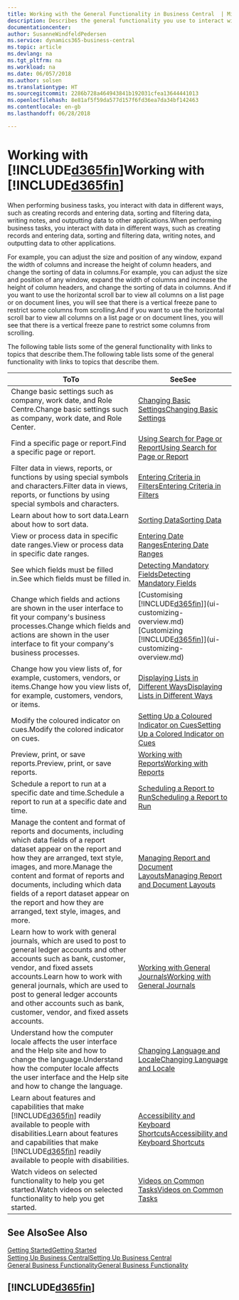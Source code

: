```yaml
---
title: Working with the General Functionality in Business Central  | Microsoft Docs
description: Describes the general functionality you use to interact with data in Business Central, such as entering values, sorting data, and changing views.
documentationcenter: 
author: SusanneWindfeldPedersen
ms.service: dynamics365-business-central
ms.topic: article
ms.devlang: na
ms.tgt_pltfrm: na
ms.workload: na
ms.date: 06/057/2018
ms.author: solsen
ms.translationtype: HT
ms.sourcegitcommit: 2286b728a464943841b192031cfea13644441013
ms.openlocfilehash: 8e81af5f59da577d157f6fd36ea7da34bf142463
ms.contentlocale: en-gb
ms.lasthandoff: 06/28/2018

---
```

# <a name="working-with-included365finincludesd365finmdmd"></a><span data-ttu-id="4c9e8-103">Working with [!INCLUDE[d365fin](includes/d365fin_md.md)]</span><span class="sxs-lookup"><span data-stu-id="4c9e8-103">Working with [!INCLUDE[d365fin](includes/d365fin_md.md)]</span></span>
<span data-ttu-id="4c9e8-104">When performing business tasks, you interact with data in different ways, such as creating records and entering data, sorting and filtering data, writing notes, and outputting data to other applications.</span><span class="sxs-lookup"><span data-stu-id="4c9e8-104">When performing business tasks, you interact with data in different ways, such as creating records and entering data, sorting and filtering data, writing notes, and outputting data to other applications.</span></span>

<span data-ttu-id="4c9e8-105">For example, you can adjust the size and position of any window, expand the width of columns and increase the height of column headers, and change the sorting of data in columns.</span><span class="sxs-lookup"><span data-stu-id="4c9e8-105">For example, you can adjust the size and position of any window, expand the width of columns and increase the height of column headers, and change the sorting of data in columns.</span></span> <span data-ttu-id="4c9e8-106">And if you want to use the horizontal scroll bar to view all columns on a list page or on document lines, you will see that there is a vertical freeze pane to restrict some columns from scrolling.</span><span class="sxs-lookup"><span data-stu-id="4c9e8-106">And if you want to use the horizontal scroll bar to view all columns on a list page or on document lines, you will see that there is a vertical freeze pane to restrict some columns from scrolling.</span></span>

<span data-ttu-id="4c9e8-107">The following table lists some of the general functionality with links to topics that describe them.</span><span class="sxs-lookup"><span data-stu-id="4c9e8-107">The following table lists some of the general functionality with links to topics that describe them.</span></span>

| <span data-ttu-id="4c9e8-108">To</span><span class="sxs-lookup"><span data-stu-id="4c9e8-108">To</span></span> | <span data-ttu-id="4c9e8-109">See</span><span class="sxs-lookup"><span data-stu-id="4c9e8-109">See</span></span> |
| --- | --- |
| <span data-ttu-id="4c9e8-110">Change basic settings such as company, work date, and Role Centre.</span><span class="sxs-lookup"><span data-stu-id="4c9e8-110">Change basic settings such as company, work date, and Role Center.</span></span> |[<span data-ttu-id="4c9e8-111">Changing Basic Settings</span><span class="sxs-lookup"><span data-stu-id="4c9e8-111">Changing Basic Settings</span></span>](ui-change-basic-settings.md) |
| <span data-ttu-id="4c9e8-112">Find a specific page or report.</span><span class="sxs-lookup"><span data-stu-id="4c9e8-112">Find a specific page or report.</span></span> |[<span data-ttu-id="4c9e8-113">Using Search for Page or Report</span><span class="sxs-lookup"><span data-stu-id="4c9e8-113">Using Search for Page or Report</span></span>](ui-search.md) |
| <span data-ttu-id="4c9e8-114">Filter data in views, reports, or functions by using special symbols and characters.</span><span class="sxs-lookup"><span data-stu-id="4c9e8-114">Filter data in views, reports, or functions by using special symbols and characters.</span></span> |[<span data-ttu-id="4c9e8-115">Entering Criteria in Filters</span><span class="sxs-lookup"><span data-stu-id="4c9e8-115">Entering Criteria in Filters</span></span>](ui-enter-criteria-filters.md) |
| <span data-ttu-id="4c9e8-116">Learn about how to sort data.</span><span class="sxs-lookup"><span data-stu-id="4c9e8-116">Learn about how to sort data.</span></span> |[<span data-ttu-id="4c9e8-117">Sorting Data</span><span class="sxs-lookup"><span data-stu-id="4c9e8-117">Sorting Data</span></span>](ui-sorting.md) |
| <span data-ttu-id="4c9e8-118">View or process data in specific date ranges.</span><span class="sxs-lookup"><span data-stu-id="4c9e8-118">View or process data in specific date ranges.</span></span> |[<span data-ttu-id="4c9e8-119">Entering Date Ranges</span><span class="sxs-lookup"><span data-stu-id="4c9e8-119">Entering Date Ranges</span></span>](ui-enter-date-ranges.md) |
| <span data-ttu-id="4c9e8-120">See which fields must be filled in.</span><span class="sxs-lookup"><span data-stu-id="4c9e8-120">See which fields must be filled in.</span></span> |[<span data-ttu-id="4c9e8-121">Detecting Mandatory Fields</span><span class="sxs-lookup"><span data-stu-id="4c9e8-121">Detecting Mandatory Fields</span></span>](ui-mandatory-fields.md) |
| <span data-ttu-id="4c9e8-122">Change which fields and actions are shown in the user interface to fit your company's business processes.</span><span class="sxs-lookup"><span data-stu-id="4c9e8-122">Change which fields and actions are shown in the user interface to fit your company's business processes.</span></span> |<span data-ttu-id="4c9e8-123">[Customising [!INCLUDE[d365fin](includes/d365fin_md.md)]](ui-customizing-overview.md)</span><span class="sxs-lookup"><span data-stu-id="4c9e8-123">[Customizing [!INCLUDE[d365fin](includes/d365fin_md.md)]](ui-customizing-overview.md)</span></span> |
| <span data-ttu-id="4c9e8-124">Change how you view lists of, for example, customers, vendors, or items.</span><span class="sxs-lookup"><span data-stu-id="4c9e8-124">Change how you view lists of, for example, customers, vendors, or items.</span></span> |[<span data-ttu-id="4c9e8-125">Displaying Lists in Different Ways</span><span class="sxs-lookup"><span data-stu-id="4c9e8-125">Displaying Lists in Different Ways</span></span>](across-display-lists-different-views.md) |
| <span data-ttu-id="4c9e8-126">Modify the coloured indicator on cues.</span><span class="sxs-lookup"><span data-stu-id="4c9e8-126">Modify the colored indicator on cues.</span></span> |[<span data-ttu-id="4c9e8-127">Setting Up a Coloured Indicator on Cues</span><span class="sxs-lookup"><span data-stu-id="4c9e8-127">Setting Up a Colored Indicator on Cues</span></span>](ui-how-setup-colored-indicator-cues.md) |
|<span data-ttu-id="4c9e8-128">Preview, print, or save reports.</span><span class="sxs-lookup"><span data-stu-id="4c9e8-128">Preview, print, or save reports.</span></span>|[<span data-ttu-id="4c9e8-129">Working with Reports</span><span class="sxs-lookup"><span data-stu-id="4c9e8-129">Working with Reports</span></span>](ui-work-report.md)|
| <span data-ttu-id="4c9e8-130">Schedule a report to run at a specific date and time.</span><span class="sxs-lookup"><span data-stu-id="4c9e8-130">Schedule a report to run at a specific date and time.</span></span> |[<span data-ttu-id="4c9e8-131">Scheduling a Report to Run</span><span class="sxs-lookup"><span data-stu-id="4c9e8-131">Scheduling a Report to Run</span></span>](ui-work-report.md#ScheduleReport) |
| <span data-ttu-id="4c9e8-132">Manage the content and format of reports and documents, including which data fields of a report dataset appear on the report and how they are arranged, text style, images, and more.</span><span class="sxs-lookup"><span data-stu-id="4c9e8-132">Manage the content and format of reports and documents, including which data fields of a report dataset appear on the report and how they are arranged, text style, images, and more.</span></span>|[<span data-ttu-id="4c9e8-133">Managing Report and Document Layouts</span><span class="sxs-lookup"><span data-stu-id="4c9e8-133">Managing Report and Document Layouts</span></span>](ui-manage-report-layouts.md) |
| <span data-ttu-id="4c9e8-134">Learn how to work with general journals, which are used to post to general ledger accounts and other accounts such as bank, customer, vendor, and fixed assets accounts.</span><span class="sxs-lookup"><span data-stu-id="4c9e8-134">Learn how to work with general journals, which are used to post to general ledger accounts and other accounts such as bank, customer, vendor, and fixed assets accounts.</span></span> |[<span data-ttu-id="4c9e8-135">Working with General Journals</span><span class="sxs-lookup"><span data-stu-id="4c9e8-135">Working with General Journals</span></span>](ui-work-general-journals.md) |
|<span data-ttu-id="4c9e8-136">Understand how the computer locale affects the user interface and the Help site and how to change the language.</span><span class="sxs-lookup"><span data-stu-id="4c9e8-136">Understand how the computer locale affects the user interface and the Help site and how to change the language.</span></span>|[<span data-ttu-id="4c9e8-137">Changing Language and Locale</span><span class="sxs-lookup"><span data-stu-id="4c9e8-137">Changing Language and Locale</span></span>](about-locale-language.md)|
|<span data-ttu-id="4c9e8-138">Learn about features and capabilities that make [!INCLUDE[d365fin](includes/d365fin_md.md)] readily available to people with disabilities.</span><span class="sxs-lookup"><span data-stu-id="4c9e8-138">Learn about features and capabilities that make [!INCLUDE[d365fin](includes/d365fin_md.md)] readily available to people with disabilities.</span></span>|[<span data-ttu-id="4c9e8-139">Accessibility and Keyboard Shortcuts</span><span class="sxs-lookup"><span data-stu-id="4c9e8-139">Accessibility and Keyboard Shortcuts</span></span>](ui-accessibility.md)|
|<span data-ttu-id="4c9e8-140">Watch videos on selected functionality to help you get started.</span><span class="sxs-lookup"><span data-stu-id="4c9e8-140">Watch videos on selected functionality to help you get started.</span></span>|[<span data-ttu-id="4c9e8-141">Videos on Common Tasks</span><span class="sxs-lookup"><span data-stu-id="4c9e8-141">Videos on Common Tasks</span></span>](across-videos.md)|  

## <a name="see-also"></a><span data-ttu-id="4c9e8-142">See Also</span><span class="sxs-lookup"><span data-stu-id="4c9e8-142">See Also</span></span>
[<span data-ttu-id="4c9e8-143">Getting Started</span><span class="sxs-lookup"><span data-stu-id="4c9e8-143">Getting Started</span></span>](product-get-started.md)  
[<span data-ttu-id="4c9e8-144">Setting Up Business Central</span><span class="sxs-lookup"><span data-stu-id="4c9e8-144">Setting Up Business Central</span></span>](setup.md)  
[<span data-ttu-id="4c9e8-145">General Business Functionality</span><span class="sxs-lookup"><span data-stu-id="4c9e8-145">General Business Functionality</span></span>](ui-across-business-areas.md)  

## [!INCLUDE[d365fin](includes/free_trial_md.md)]  
 

